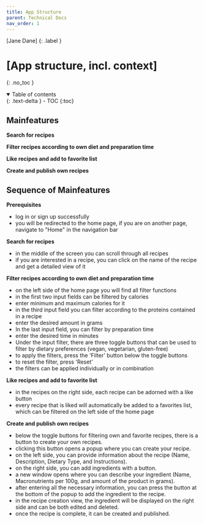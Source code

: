 ```yaml
---
title: App Structure
parent: Technical Docs
nav_order: 1
---
```


[Jane Dane]
{: .label }

# [App structure, incl. context]
{: .no_toc }

<details open markdown="block">
  <summary>
    Table of contents
  </summary>
  {: .text-delta }
- TOC
{:toc}
</details>

## Mainfeatures

**Search for recipes**

**Filter recipes according to own diet and preparation time**

**Like recipes and add to favorite list**

**Create and publish own recipes**

## Sequence of Mainfeatures

**Prerequisites**

- log in or sign up successfully
- you will be redirected to the home page, if you are on another page, navigate to "Home" in the navigation bar

**Search for recipes**

- in the middle of the screen you can scroll through all recipes
- if you are interested in a recipe, you can click on the name of the recipe and get a detailed view of it

**Filter recipes according to own diet and preparation time**

- on the left side of the home page you will find all filter functions
- in the first two input fields can be filtered by calories 
- enter minimum and maximum calories for it
- in the third input field you can filter according to the proteins contained in a recipe
- enter the desired amount in grams
- In the last input field, you can filter by preparation time
- enter the desired time in minutes
- Under the input filter, there are three toggle buttons that can be used to filter by dietary preferences (vegan, vegetarian, gluten-free)
- to apply the filters, press the 'Filter' button below the toggle buttons
- to reset the filter, press 'Reset'
- the filters can be applied individually or in combination

**Like recipes and add to favorite list**

- in the recipes on the right side, each recipe can be adorned with a like button
- every recipe that is liked will automatically be added to a favorites list, which can be filtered on the left side of the home page

**Create and publish own recipes**

- below the toggle buttons for filtering own and favorite recipes, there is a button to create your own recipes.
- clicking this button opens a popup where you can create your recipe.
- on the left side, you can provide information about the recipe (Name, Description, Dietary Type, and Instructions).
- on the right side, you can add ingredients with a button.
- a new window opens where you can describe your ingredient (Name, Macronutrients per 100g, and amount of the product in grams).
- after entering all the necessary information, you can press the button at the bottom of the popup to add the ingredient to the recipe.
- in the recipe creation view, the ingredient will be displayed on the right side and can be both edited and deleted.
- once the recipe is complete, it can be created and published.

## 







